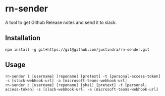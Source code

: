 # rn-sender

A tool to get Github Release notes and send it to slack.

## Installation

```
npm install -g git+https://git@github.com/justindra/rn-sender.git
```

## Usage

```
rn-sender l [username] [reponame] [pretext] -t [personal-access-token] -s [slack-webhook-url] -a [microsoft-teams-webhook-url]
rn-sender c [username] [reponame] [sha1] [pretext] -t [personal-access-token] -s [slack-webhook-url] -a [microsoft-teams-webhook-url]
```
